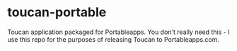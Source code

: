 # toucan-portable
Toucan application packaged for Portableapps. You don't really need this - I use this repo for the purposes of releasing Toucan to Portableapps.com.
